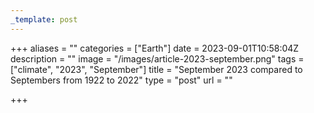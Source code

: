 ```yaml
---
_template: post
---
```



+++
aliases = ""
categories = ["Earth"]
date = 2023-09-01T10:58:04Z
description = ""
image = "/images/article-2023-september.png"
tags = ["climate", "2023", "September"]
title = "September 2023 compared to Septembers from 1922 to 2022"
type = "post"
url = ""

+++
